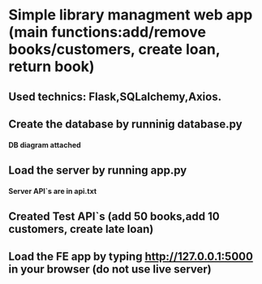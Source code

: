  # Simple library managment web app (main functions:add/remove books/customers, create loan, return book)
 ## Used technics: Flask,SQLalchemy,Axios.
 ## Create the database by runninig database.py
 #### DB diagram attached
 ## Load the server by running app.py
 #### Server API`s are in api.txt
 ## Created Test API`s (add 50 books,add 10 customers, create late loan)
 ## Load the FE app by typing http://127.0.0.1:5000 in your browser (do not use live server)